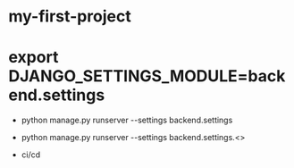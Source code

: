 # my-first-project

# export DJANGO_SETTINGS_MODULE=backend.settings

 - python manage.py runserver --settings  backend.settings

 - python manage.py runserver --settings  backend.settings.<<some settings>>

 - ci/cd